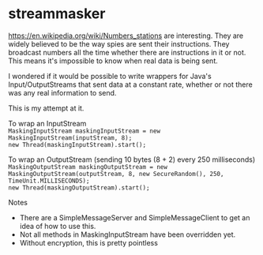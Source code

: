 streammasker
============

https://en.wikipedia.org/wiki/Numbers_stations are interesting.
They are widely believed to be the way spies are sent their instructions.
They broadcast numbers all the time whether there are instructions in it or not. This means it's impossible to know when real data is being sent.

I wondered if it would be possible to write wrappers for Java's Input/OutputStreams that sent data at a constant rate, whether or not there was any real information to send.

This is my attempt at it.

To wrap an InputStream<br>
`MaskingInputStream maskingInputStream = new MaskingInputStream(inputStream, 8);`<br>
`new Thread(maskingInputStream).start();`

To wrap an OutputStream (sending 10 bytes (8 + 2) every 250 milliseconds)<br>
`MaskingOutputStream maskingOutputStream = new MaskingOutputStream(outputStream, 8, new SecureRandom(), 250, TimeUnit.MILLISECONDS);`<br>
`new Thread(maskingOutputStream).start();`

Notes
* There are a SimpleMessageServer and SimpleMessageClient to get an idea of how to use this.
* Not all methods in MaskingInputStream have been overridden yet.
* Without encryption, this is pretty pointless
